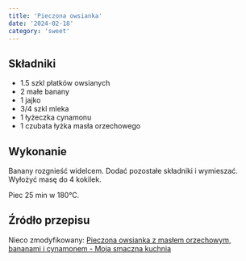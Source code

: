 ```yaml
---
title: 'Pieczona owsianka'
date: '2024-02-18'
category: 'sweet'
---
```


## Składniki

- 1.5 szkl płatków owsianych
- 2 małe banany
- 1 jajko
- 3/4 szkl mleka
- 1 łyżeczka cynamonu
- 1 czubata łyżka masła orzechowego

## Wykonanie

Banany rozgnieść widelcem. Dodać pozostałe składniki i wymieszać. Wyłożyć masę do 4 kokilek.

Piec 25 min w 180°C.

## Źródło przepisu

Nieco zmodyfikowany: [Pieczona owsianka z masłem orzechowym, bananami i cynamonem - Moja smaczna kuchnia](https://www.mojasmacznakuchnia.com.pl/2019/10/pieczona-owsianka-z-masem-orzechowym.html)
